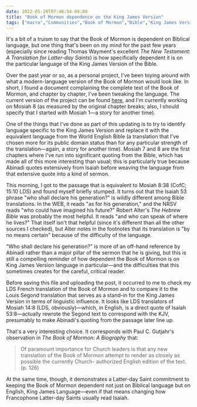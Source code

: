 ```yaml
---
date: 2022-05-20T07:48:54-04:00
title: "Book of Mormon dependence on the King James Version"
tags: ["macro","Communities","Book of Mormon","Bible","King James Version","Abinadi","rereading the Book of Mormon","World English Bible","New Revised Standard Version", "Robert Alter","French","Louis Segond"]
---
```


It's a bit of a truism to say that the Book of Mormon is dependent on Biblical language, but one thing that's been on my mind for the past few years (especially since reading Thomas Wayment's excellent *The New Testament: A Translation for Latter-day Saints*) is how specifically dependent it is on the particular language of the King James Version of the Bible. 

Over the past year or so, as a personal project, I've been toying around with what a modern-language version of the Book of Mormon would look like. In short, I found a document complaining the complete text of the Book of Mormon, and chapter by chapter, I've been tweaking the language. The current version of the project can be found [here](https://loving-mclean-afcc19.netlify.app/), and I'm currently working on Mosiah 8 (as measured by the original chapter breaks; also, I should specify that I started with Mosiah 1—a story for another time).

One of the things that I've done as part of this updating is to try to identify language specific to the King James Version and replace it with the equivalent language from the World English Bible (a translation that I've chosen more for its public domain status than for any particular strength of the translation—again, a story for another time). Mosiah 7 and 8 are the first chapters where I've run into significant quoting from the Bible, which has made all of this more interesting than usual; this is particularly true because Abinadi quotes extensively from Isaiah before weaving the language from that extensive quote into a kind of sermon. 

This morning, I got to the passage that is equivalent to Mosiah 8:38 (CofC; 15:10 LDS) and found myself briefly stumped. It turns out that the Isaiah 53 phrase "who shall declare his generation?" is wildly different among Bible translations. In the WEB, it reads "as for his generation," and the NRSV reads "who could have imagined his future?" Robert Alter's *The Hebrew Bible* was probably the most helpful. It reads "and who can speak of where he lives?" That itself isn't that helpful (since it's different than all the other sources I checked), but Alter notes in the footnotes that its translation is "by no means certain" because of the difficulty of the language. 

"Who shall declare his generation?" is more of an off-hand reference by Abinadi rather than a major pillar of the sermon that he is giving, but this is still a compelling reminder of how dependent the Book of Mormon is on King James Version language in particular—and the difficulties that this sometimes creates for the careful, critical reader.

Before saving this file and uploading the post, it occurred to me to check my LDS French translation of the Book of Mormon and to compare it to the Louis Segond translation that serves as a stand-in for the King James Version in terms of linguistic influence. It looks like LDS translators of Mosiah 14:8 (LDS, obviously)—which, in English, is a direct quote of Isaiah 53:8—actually rewrote the Segond text to correspond with the KJV, presumably to make Abinadi's quoting from the passage later line up. 

That's a very interesting choice. It corresponds with Paul C. Gutjahr's observation in *The *Book of Mormon*: A Biography* that:

> Of paramount importance for Church leaders is that any new translation of the Book of Mormon attempt to render as closely as possible the currently Church- authorized English edition of the text. (p. 126)

At the same time, though, it demonstrates a Latter-day Saint commitment to keeping the Book of Mormon dependent not just on Biblical language but on English, King James Language—even if that means changing how Francophone Latter-day Saints usually read Isaiah.